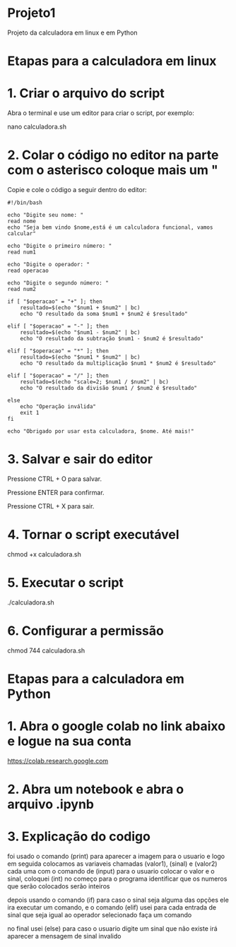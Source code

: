 # Projeto1
Projeto da calculadora em linux e em Python

# Etapas para a calculadora em linux 
# 1. Criar o arquivo do script

Abra o terminal e use um editor para criar o script, por exemplo:

nano calculadora.sh

# 2. Colar o código no editor na parte com o asterisco coloque mais um "

Copie e cole o código a seguir dentro do editor:

	#!/bin/bash

	echo "Digite seu nome: "
	read nome
	echo "Seja bem vindo $nome,está é um calculadora funcional, vamos calcular"

	echo "Digite o primeiro número: "
	read num1

	echo "Digite o operador: "
	read operacao

	echo "Digite o segundo número: "
	read num2

	if [ "$operacao" = "+" ]; then
		resultado=$(echo "$num1 + $num2" | bc)
  		echo "O resultado da soma $num1 + $num2 é $resultado"
 
	elif [ "$operacao" = "-" ]; then
		resultado=$(echo "$num1 - $num2" | bc)
		echo "O resultado da subtração $num1 - $num2 é $resultado"
 
	elif [ "$operacao" = "*" ]; then 
		resultado=$(echo "$num1 * $num2" | bc)
  		echo "O resultado da multiplicação $num1 * $num2 é $resultado"
    
	elif [ "$operacao" = "/" ]; then
 		resultado=$(echo "scale=2; $num1 / $num2" | bc)
   		echo "O resultado da divisão $num1 / $num2 é $resultado"
    
	else
    	echo "Operação inválida"
    	exit 1
	fi

	echo "Obrigado por usar esta calculadora, $nome. Até mais!"

# 3. Salvar e sair do editor

Pressione CTRL + O para salvar.

Pressione ENTER para confirmar.

Pressione CTRL + X para sair.

# 4. Tornar o script executável

chmod +x calculadora.sh

# 5. Executar o script

./calculadora.sh

# 6. Configurar a permissão 

chmod 744 calculadora.sh

# Etapas para a calculadora em Python

# 1. Abra o google colab no link abaixo e logue na sua conta

https://colab.research.google.com

# 2. Abra um notebook e abra o arquivo .ipynb

# 3. Explicação do codigo

foi usado o comando (print) para aparecer a imagem para o usuario e logo em seguida colocamos as variaveis chamadas (valor1), (sinal) e (valor2) cada uma com o comando de (input) para o usuario colocar o valor e o sinal, coloquei (int) no começo para o programa identificar que os numeros que serão colocados serão inteiros

depois usando o comando (if) para caso o sinal seja alguma das opções ele ira executar um comando, e o comando (elif) usei para cada entrada de sinal que seja igual ao operador selecionado faça um comando

no final usei (else) para caso o usuario digite um sinal que não existe irá aparecer a mensagem de sinal invalido 